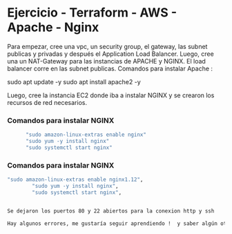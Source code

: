 # Ejercicio - Terraform - AWS - Apache - Nginx
Para empezar, cree una vpc, un security group, el gateway, las subnet publicas y privadas y después el Application Load Balancer. Luego, cree una un NAT-Gateway para las instancias de APACHE y NGINX. 
El load balancer corre en las subnet publicas.
Comandos para instalar Apache : 

sudo apt update -y
  sudo apt install apache2 -y

Luego, cree la instancia EC2 donde iba a instalar NGINX y se crearon los recursos de red necesarios.

### Comandos para instalar NGINX 
```sh
      "sudo amazon-linux-extras enable nginx"
      "sudo yum -y install nginx"
      "sudo systemctl start nginx"
```
### Comandos para instalar NGINX 
```sh
"sudo amazon-linux-extras enable nginx1.12",
        "sudo yum -y install nginx",
        "sudo systemctl start nginx",


Se dejaron los puertos 80 y 22 abiertos para la conexion http y ssh  

Hay algunos errores, me gustaría seguir aprendiendo !  y saber algún otro error que seguramente tuve.